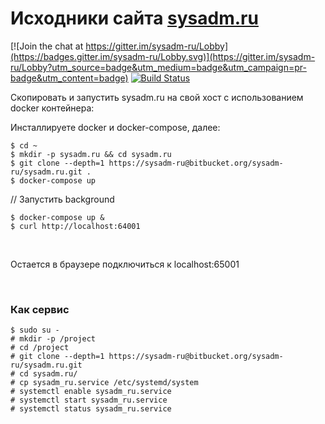 # Исходники сайта [sysadm.ru](http://sysadm.ru)

[![Join the chat at https://gitter.im/sysadm-ru/Lobby](https://badges.gitter.im/sysadm-ru/Lobby.svg)](https://gitter.im/sysadm-ru/Lobby?utm_source=badge&utm_medium=badge&utm_campaign=pr-badge&utm_content=badge) [![Build Status](https://travis-ci.org/sysadm-ru/sysadm.ru.svg?branch=gh-pages)](https://travis-ci.org/sysadm-ru/sysadm.ru)

Скопировать и запустить sysadm.ru на свой хост с использованием docker контейнера:

Инсталлируете docker и docker-compose, далее:

    $ cd ~
    $ mkdir -p sysadm.ru && cd sysadm.ru
    $ git clone --depth=1 https://sysadm-ru@bitbucket.org/sysadm-ru/sysadm.ru.git .
    $ docker-compose up

// Запустить background

    $ docker-compose up &
    $ curl http://localhost:64001

<br/>

Остается в браузере подключиться к localhost:65001



<br/>

### Как сервис 


    $ sudo su -
    # mkdir -p /project
    # cd /project
    # git clone --depth=1 https://sysadm-ru@bitbucket.org/sysadm-ru/sysadm.ru.git
    # cd sysadm.ru/
    # cp sysadm_ru.service /etc/systemd/system
    # systemctl enable sysadm_ru.service
    # systemctl start sysadm_ru.service
    # systemctl status sysadm_ru.service
